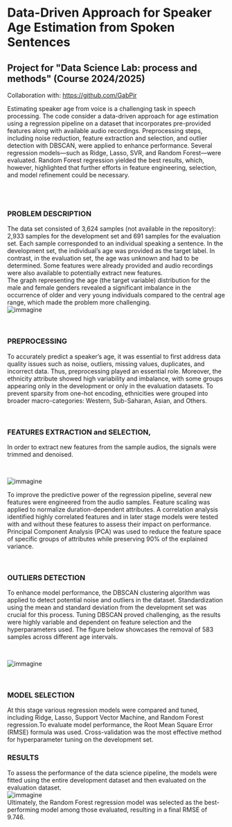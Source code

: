 # Data-Driven Approach for Speaker Age Estimation from Spoken Sentences
## Project for "Data Science Lab: process and methods" (Course 2024/2025)

Collaboration with: https://github.com/GabPir


Estimating speaker age from voice is a challenging task in speech processing. The code consider a data-driven approach for age estimation using a regression pipeline on a dataset that incorporates pre-provided features along with available audio recordings. Preprocessing steps, including noise reduction, feature extraction and selection, and outlier detection with DBSCAN, were applied to enhance performance. Several regression models—such as Ridge, Lasso, SVR, and Random Forest—were evaluated. Random Forest regression yielded the best results, which, however, highlighted that further efforts in feature engineering, selection, and model refinement could be necessary.  

<br><br>

### PROBLEM DESCRIPTION

The data set consisted of 3,624 samples (not available in the repository): 2,933 samples for the development set and 691 samples for the evaluation set. Each sample corresponded to an individual speaking a sentence. In the development set, the individual’s age was provided as the target label. In contrast, in the evaluation set, the age was unknown and had to be determined. Some features were already provided and audio recordings were also available to potentially extract new features. <br>
The graph representing the age (the target variable) distribution for the male and female genders revealed a significant imbalance in the occurrence of older and very young individuals compared to the central age range, which made the problem more challenging. 
<br>
![immagine](https://github.com/user-attachments/assets/292b581d-5ede-4874-972e-351be44c5350)



<br>

### PREPROCESSING
To accurately predict a speaker’s age, it was essential to first address data quality issues such as noise, outliers, missing values, duplicates, and incorrect data. Thus, preprocessing played an essential role. Moreover, the ethnicity attribute showed high variability and imbalance, with some groups appearing only in the development or only in the evaluation datasets. To prevent sparsity from one-hot encoding, ethnicities were grouped into broader macro-categories: Western, Sub-Saharan, Asian, and Others.


<br>

### FEATURES EXTRACTION and SELECTION, 
In order to extract new features from the sample audios, the signals were trimmed and denoised.

<br>

![immagine](https://github.com/user-attachments/assets/dcb6ef82-384c-4d32-920a-89c449c83977)
<br>


To improve the predictive power of the regression pipeline, several new features were engineered from the audio samples. Feature scaling was applied to normalize duration-dependent attributes. A correlation analysis identified highly correlated features and in later stage models were tested with and without these features to assess their impact on performance. Principal Component Analysis (PCA) was used to reduce the feature space of specific groups of attributes while preserving 90% of the explained variance.

<br>

### OUTLIERS DETECTION
To enhance model performance, the DBSCAN clustering algorithm was applied to detect potential noise and outliers in the dataset. Standardization using the mean and standard deviation from the development set was crucial for this process. Tuning DBSCAN proved challenging, as the results were highly variable and dependent on feature selection and the hyperparameters used. The figure below showcases the removal of 583 samples across different age intervals.

<br>

![immagine](https://github.com/user-attachments/assets/d025522f-af2a-4117-a496-b5a8458c84d0)


<br>

### MODEL SELECTION

At this stage various regression models were compared and tuned, including Ridge, Lasso, Support Vector Machine, and Random Forest regression.To evaluate model performance, the Root Mean Square Error (RMSE) formula was used. Cross-validation was the most effective method for hyperparameter tuning on the development set.



### RESULTS

To assess the performance of the data science pipeline, the models were fitted using the entire development dataset and then evaluated on the evaluation dataset.
<br>
![immagine](https://github.com/user-attachments/assets/58cbce4f-702c-49fa-80c1-81809c53034d)
<br>
Ultimately, the Random Forest regression model was selected as the best-performing model among those evaluated, resulting in a final RMSE of 9.746.

